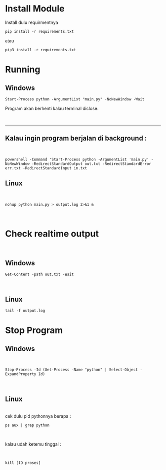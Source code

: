 # Install Module
Install dulu requirmentnya
```
pip install -r requirements.txt
```
atau
```
pip3 install -r requirements.txt
```

# Running

## Windows

```
Start-Process python -ArgumentList "main.py" -NoNewWindow -Wait
```
Program akan berhenti kalau terminal diclose.

<br />

---
Kalau ingin program berjalan di background :
---

<br />

```
powershell -Command "Start-Process python -ArgumentList 'main.py' -NoNewWindow -RedirectStandardOutput out.txt -RedirectStandardError err.txt -RedirectStandardInput in.txt
```

## Linux

<br />

```
nohup python main.py > output.log 2>&1 &
```
<br />


# Check realtime output
<br />

## Windows
```
Get-Content -path out.txt -Wait
```
<br />

## Linux
```
tail -f output.log
```

# Stop Program
## Windows

<br />

```
Stop-Process -Id (Get-Process -Name "python" | Select-Object -ExpandProperty Id)
```

<br />

## Linux
<br />
cek dulu pid pythonnya berapa :

<br />

```
ps aux | grep python
```
<br />

kalau udah ketemu tinggal :

<br />

```
kill [ID proses]
```